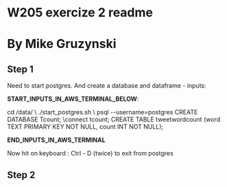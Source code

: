 # W205 exercize 2 readme
# By Mike Gruzynski

## Step 1
Need to start postgres. And create a database and dataframe - inputs:

__START_INPUTS_IN_AWS_TERMINAL_BELOW__:

cd /data/ \\
./start_postgres.sh \\
psql --username=postgres
CREATE DATABASE Tcount;
\connect tcount;
CREATE TABLE tweetwordcount (word TEXT PRIMARY KEY NOT NULL, count INT NOT NULL);

__END_INPUTS_IN_AWS_TERMINAL__

Now hit on keyboard : Ctrl - D (twice) to exit from postgres

## Step 2

